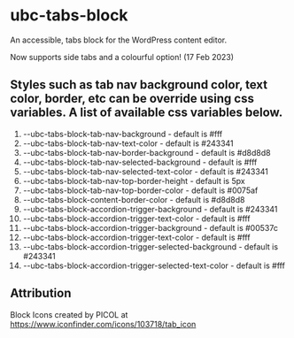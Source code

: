 # ubc-tabs-block
An accessible, tabs block for the WordPress content editor. 

Now supports side tabs and a colourful option! (17 Feb 2023)

## Styles such as tab nav background color, text color, border, etc can be override using css variables. A list of available css variables below.
1.  --ubc-tabs-block-tab-nav-background                             - default is #fff
2.  --ubc-tabs-block-tab-nav-text-color                             - default is #243341
3.  --ubc-tabs-block-tab-nav-border-background                      - default is #d8d8d8
4.  --ubc-tabs-block-tab-nav-selected-background                    - default is #fff
5.  --ubc-tabs-block-tab-nav-selected-text-color                    - default is #243341
6.  --ubc-tabs-block-tab-nav-top-border-height                      - default is 5px
7.  --ubc-tabs-block-tab-nav-top-border-color                       - default is #0075af
8.  --ubc-tabs-block-content-border-color                           - default is #d8d8d8
9.  --ubc-tabs-block-accordion-trigger-background                   - default is #243341
10. --ubc-tabs-block-accordion-trigger-text-color                   - default is #fff
11. --ubc-tabs-block-accordion-trigger-background                   - default is #00537c
12. --ubc-tabs-block-accordion-trigger-text-color                   - default is #fff
13. --ubc-tabs-block-accordion-trigger-selected-background          - default is #243341
14. --ubc-tabs-block-accordion-trigger-selected-text-color          - default is #fff


## Attribution
Block Icons created by PICOL at https://www.iconfinder.com/icons/103718/tab_icon
